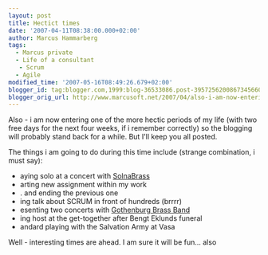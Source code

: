 ```yaml
---
layout: post
title: Hectict times
date: '2007-04-11T08:38:00.000+02:00'
author: Marcus Hammarberg
tags:
  - Marcus private
  - Life of a consultant
   - Scrum
  - Agile
modified_time: '2007-05-16T08:49:26.679+02:00'
blogger_id: tag:blogger.com,1999:blog-36533086.post-3957256200867345660
blogger_orig_url: http://www.marcusoft.net/2007/04/also-i-am-now-entering-one-of-more.html
---
```


Also - i am now entering one of the more hectic periods of my life
(with two free days for the next four weeks, if i remember correctly) so
the blogging will probably stand back for a while. But I'll keep you all
posted.

The things i am going to do during this time include (strange
combination, i must say):

- aying solo at a concert with
    [SolnaBrass](http://www.solnabrass.com/)
- arting new assignment within my work
- . and ending the previous one
- ing talk about SCRUM in front of hundreds (brrrr)
- esenting two concerts with [Gothenburg Brass
    Band](http://www.goteborgbrassband.org.se/)
- ing host at the get-together after Bengt Eklunds funeral
- andard playing with the Salvation Army at Vasa

Well - interesting times are ahead. I am sure it will be fun... also
